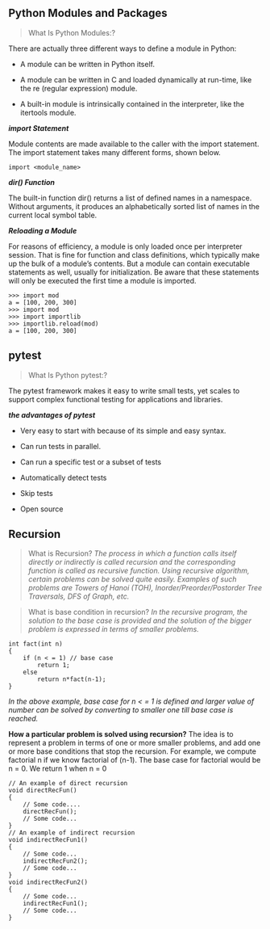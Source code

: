 ## Python Modules and Packages

> What Is Python Modules:?


There are actually three different ways to define a module in Python:

  * A module can be written in Python itself.

  * A module can be written in C and loaded dynamically at run-time, like the re (regular expression)        module.

  * A built-in module is intrinsically contained in the interpreter, like the itertools module.

  ***import Statement***

 Module contents are made available to the caller with the import statement. The import statement takes        many different forms, shown below.

 ```
 import <module_name>
 ```
 ***dir() Function***

  The built-in function dir() returns a list of defined names in a namespace. Without arguments, it produces an alphabetically sorted list of names in the current local symbol table.



***Reloading a Module***

  For reasons of efficiency, a module is only loaded once per interpreter session. That is fine for function and class definitions, which typically make up the bulk of a module’s contents. But a module can contain executable statements as well, usually for initialization. Be aware that these statements will only be executed the first time a module is imported.
  ```
  >>> import mod
  a = [100, 200, 300]
  >>> import mod
  >>> import importlib
  >>> importlib.reload(mod)
  a = [100, 200, 300]
  ```

  ## pytest

> What Is Python pytest:?

The pytest framework makes it easy to write small tests, yet scales to support complex functional testing for applications and libraries.

 ***the advantages of pytest***

  * Very easy to start with because of its simple and easy syntax.

  * Can run tests in parallel.

  * Can run a specific test or a subset of tests

  * Automatically detect tests

  * Skip tests

  * Open source

## Recursion

> What is Recursion?
*The process in which a function calls itself directly or indirectly is called recursion and the corresponding function is called as recursive function. Using recursive algorithm, certain problems can be solved quite easily. Examples of such problems are Towers of Hanoi (TOH), Inorder/Preorder/Postorder Tree Traversals, DFS of Graph, etc.*

> What is base condition in recursion?
*In the recursive program, the solution to the base case is provided and the solution of the bigger problem is expressed in terms of smaller problems.*

```
int fact(int n)
{
    if (n < = 1) // base case
        return 1;
    else
        return n*fact(n-1);
}
```
*In the above example, base case for n < = 1 is defined and larger value of number can be solved by converting to smaller one till base case is reached.*

**How a particular problem is solved using recursion?** The idea is to represent a problem in terms of one or more smaller problems, and add one or more base conditions that stop the recursion. For example, we compute factorial n if we know factorial of (n-1). The base case for factorial would be n = 0. We return 1 when n = 0

```
// An example of direct recursion
void directRecFun()
{
    // Some code....
    directRecFun();
    // Some code...
}
// An example of indirect recursion
void indirectRecFun1()
{
    // Some code...
    indirectRecFun2();
    // Some code...
}
void indirectRecFun2()
{
    // Some code...
    indirectRecFun1();
    // Some code...
}
